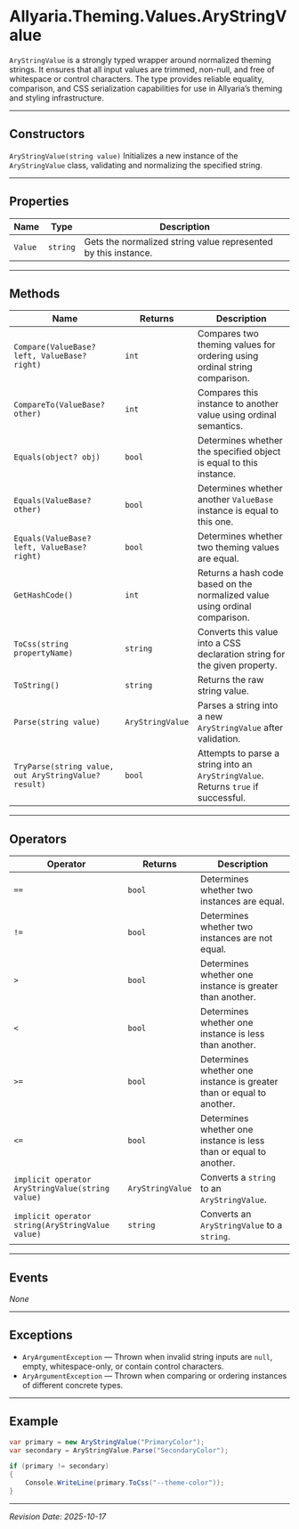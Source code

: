 ﻿# Allyaria.Theming.Values.AryStringValue

`AryStringValue` is a strongly typed wrapper around normalized theming strings. It ensures that all input values are
trimmed, non-null, and free of whitespace or control characters. The type provides reliable equality, comparison, and
CSS serialization capabilities for use in Allyaria’s theming and styling infrastructure.

---

## Constructors

`AryStringValue(string value)`
Initializes a new instance of the `AryStringValue` class, validating and normalizing the specified string.

---

## Properties

| Name    | Type     | Description                                                    |
|---------|----------|----------------------------------------------------------------|
| `Value` | `string` | Gets the normalized string value represented by this instance. |

---

## Methods

| Name                                                 | Returns          | Description                                                                        |
|------------------------------------------------------|------------------|------------------------------------------------------------------------------------|
| `Compare(ValueBase? left, ValueBase? right)`         | `int`            | Compares two theming values for ordering using ordinal string comparison.          |
| `CompareTo(ValueBase? other)`                        | `int`            | Compares this instance to another value using ordinal semantics.                   |
| `Equals(object? obj)`                                | `bool`           | Determines whether the specified object is equal to this instance.                 |
| `Equals(ValueBase? other)`                           | `bool`           | Determines whether another `ValueBase` instance is equal to this one.              |
| `Equals(ValueBase? left, ValueBase? right)`          | `bool`           | Determines whether two theming values are equal.                                   |
| `GetHashCode()`                                      | `int`            | Returns a hash code based on the normalized value using ordinal comparison.        |
| `ToCss(string propertyName)`                         | `string`         | Converts this value into a CSS declaration string for the given property.          |
| `ToString()`                                         | `string`         | Returns the raw string value.                                                      |
| `Parse(string value)`                                | `AryStringValue` | Parses a string into a new `AryStringValue` after validation.                      |
| `TryParse(string value, out AryStringValue? result)` | `bool`           | Attempts to parse a string into an `AryStringValue`. Returns `true` if successful. |

---

## Operators

| Operator                                         | Returns          | Description                                                          |
|--------------------------------------------------|------------------|----------------------------------------------------------------------|
| `==`                                             | `bool`           | Determines whether two instances are equal.                          |
| `!=`                                             | `bool`           | Determines whether two instances are not equal.                      |
| `>`                                              | `bool`           | Determines whether one instance is greater than another.             |
| `<`                                              | `bool`           | Determines whether one instance is less than another.                |
| `>=`                                             | `bool`           | Determines whether one instance is greater than or equal to another. |
| `<=`                                             | `bool`           | Determines whether one instance is less than or equal to another.    |
| `implicit operator AryStringValue(string value)` | `AryStringValue` | Converts a `string` to an `AryStringValue`.                          |
| `implicit operator string(AryStringValue value)` | `string`         | Converts an `AryStringValue` to a `string`.                          |

---

## Events

*None*

---

## Exceptions

* `AryArgumentException` — Thrown when invalid string inputs are `null`, empty, whitespace-only, or contain control
  characters.
* `AryArgumentException` — Thrown when comparing or ordering instances of different concrete types.

---

## Example

```csharp
var primary = new AryStringValue("PrimaryColor");
var secondary = AryStringValue.Parse("SecondaryColor");

if (primary != secondary)
{
    Console.WriteLine(primary.ToCss("--theme-color"));
}
```

---

*Revision Date: 2025-10-17*
